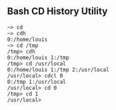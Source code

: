 Bash CD History Utility
-----------------------

```
~> cd
~> cdh
0:/home/louis
~> cd /tmp
/tmp> cdh
0:/home/louis 1:/tmp
/tmp> cd /usr/local
0:/home/louis 1:/tmp 2:/usr/local
/usr/local> cdcl 0
0:/tmp 1:/usr/local
/usr/local> cd 0
/tmp> cd 1
/usr/local> 
```
